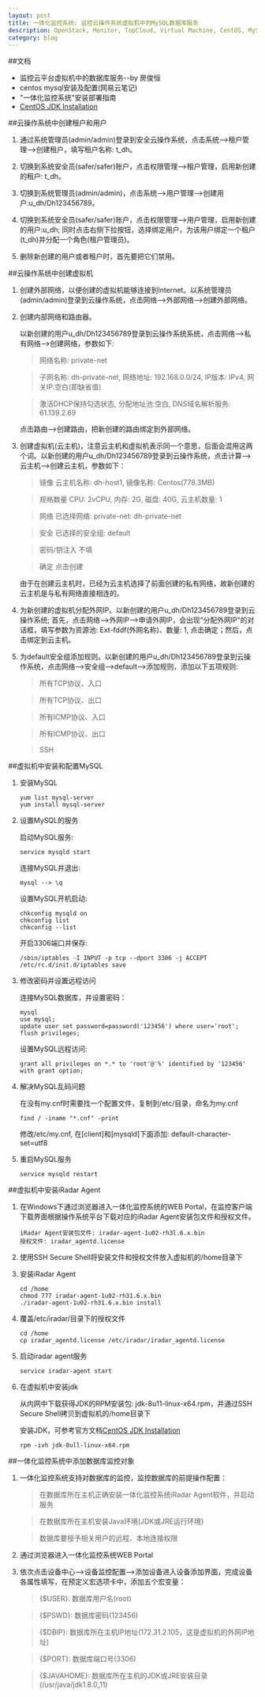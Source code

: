 ```yaml
---
layout: post
title: 一体化监控系统: 监控云操作系统虚拟机中的MySQL数据库服务
description: OpenStack, Monitor, TopCloud, Virtual Machine, CentOS, MySQL
category: blog
---
```


##文档
* 监控云平台虚拟机中的数据库服务--by 房俊恒
* centos mysql安装及配置(网易云笔记)
* "一体化监控系统"安装部署指南
* [CentOS JDK Installation](http://docs.oracle.com/javase/8/docs/technotes/guides/install/linux_jdk.html#BJFJHFDD)

##云操作系统中创建租户和用户
1. 通过系统管理员(admin/admin)登录到安全云操作系统，点击系统-->租户管理-->创建租户，填写租户名称: t_dh。

2. 切换到系统安全员(safer/safer)账户，点击权限管理-->租户管理，启用新创建的租户: t_dh。

3. 切换到系统管理员(admin/admin)，点击系统-->用户管理-->创建用户:u_dh/Dh123456789。

4. 切换到系统安全员(safer/safer)账户，点击权限管理-->用户管理，启用新创建的用户:u_dh; 同时点击右侧下拉按钮，选择绑定用户，为该用户绑定一个租户(t_dh)并分配一个角色(租户管理员)。

5. 删除新创建的用户或者租户时，首先要把它们禁用。

##云操作系统中创建虚拟机
1. 创建外部网络，以便创建的虚拟机能够连接到Internet。以系统管理员(admin/admin)登录到云操作系统，点击网络-->外部网络-->创建外部网络。

2. 创建内部网络和路由器。

    以新创建的用户u_dh/Dh123456789登录到云操作系统系统，点击网络-->私有网络-->创建网络，参数如下:

    > 网络名称: private-net

    > 子网名称: dh-private-net, 网络地址: 192.168.0.0/24, IP版本: IPv4, 网关IP:空白(即缺省值)

    > 激活DHCP保持勾选状态, 分配地址池:空白, DNS域名解析服务: 61.139.2.69

    点击路由-->创建路由，把新创建的路由绑定到外部网络。

3. 创建虚拟机(云主机)，注意云主机和虚拟机表示同一个意思，后面会混用这两个词。以新创建的用户u_dh/Dh123456789登录到云操作系统，点击计算-->云主机-->创建云主机，参数如下：
    > 镜像 云主机名称: dh-host1, 镜像名称: Centos(778.3MB)

    > 规格数量 CPU: 2vCPU, 内存: 2G, 磁盘: 40G, 云主机数量: 1

    > 网络 已选择网络: private-net: dh-private-net

    > 安全 已选择的安全组: default

    > 密码/钥注入 不填

    > 确定 点击创建

    由于在创建云主机时，已经为云主机选择了前面创建的私有网络，故新创建的云主机是与私有网络直接相连的。

4. 为新创建的虚拟机分配外网IP。以新创建的用户u_dh/Dh123456789登录到云操作系统; 首先，点击网络-->外网IP-->申请外网IP，会出现"分配外网IP"的对话框，填写参数为资源池: Ext-fddf(外网名称)、数量: 1, 点击确定；然后，点击绑定到云主机。

5. 为default安全组添加规则。以新创建的用户u_dh/Dh123456789登录到云操作系统，点击网络-->安全组-->default-->添加规则，添加以下五项规则:
    > 所有TCP协议、入口

    > 所有TCP协议、出口

    > 所有ICMP协议、入口

    > 所有ICMP协议、出口

    > SSH

##虚拟机中安装和配置MySQL
1. 安装MySQL
    
    ```
    yum list mysql-server
    yum install mysql-server
    ```

2. 设置MySQL的服务

    启动MySQL服务: 
    
    ```
    service mysqld start
    ```

    连接MySQL并退出: 
    
    ```
    mysql --> \q
    ```

    设置MySQL开机启动:
    
    ```
    chkconfig mysqld on
    chkconfig list
    chkconfig --list
    ```
    
    开启3306端口并保存:
    
    ```
    /sbin/iptables -I INPUT -p tcp --dport 3306 -j ACCEPT
    /etc/rc.d/init.d/iptables save
    ```

3. 修改密码并设置远程访问

    连接MySQL数据库，并设置密码：

    ```
    mysql
    use mysql;
    update user set password=password('123456') where user='root';
    flush privileges;
    ```

    设置MySQL远程访问:

    ```
    grant all privileges on *.* to 'root'@'%' identified by '123456' with grant option;
    ```

4. 解决MySQL乱码问题

    在没有my.cnf时需要找一个配置文件，复制到/etc/目录，命名为my.cnf

    ```
    find / -iname "*.cnf" -print
    ```

    修改/etc/my.cnf, 在[client]和[mysqld]下面添加: default-character-set=utf8

5. 重启MySQL服务

    ```
    service mysqld restart
    ```

##虚拟机中安装iRadar Agent

1. 在Windows下通过浏览器进入一体化监控系统的WEB Portal，在监控客户端下载界面根据操作系统平台下载对应的iRadar Agent安装包文件和授权文件。

    ```
    iRadar Agent安装包文件: iradar-agent-1u02-rh3l.6.x.bin
    授权文件: iradar_agentd.license
    ```

2. 使用SSH Secure Shell将安装文件和授权文件放入虚拟机的/home目录下

3. 安装iRadar Agent

    ```
    cd /home
    chmod 777 iradar-agent-1u02-rh31.6.x.bin
    ./iradar-agent-1u02-rh31.6.x.bin install
    ```

4. 覆盖/etc/iradar/目录下的授权文件

    ```
    cd /home
    cp iradar_agentd.license /etc/iradar/iradar_agentd.license
    ```

5. 启动iradar agent服务

    ```
    service iradar-agent start
    ```

6. 在虚拟机中安装jdk

    从内网中下载获得JDK的RPM安装包: jdk-8u11-linux-x64.rpm，并通过SSH Secure Shell拷贝到虚拟机的/home目录下

    安装JDK，可参考官方文档[CentOS JDK Installation](docs.oracle.com/javase/8/docs/technotes/guides/install/linux_jdk.html#BJFJHFDD)

    ```
    rpm -ivh jdk-8ull-linux-x64.rpm
    ```

##一体化监控系统中添加数据库监控对象

1. 一体化监控系统支持对数据库的监控，监控数据库的前提操作配置：

    > 在数据库所在主机正确安装一体化监控系统iRadar Agent软件，并启动服务

    > 在数据库所在主机安装Java环境(JDK或JRE运行环境)

    > 数据库要授予相关用户的远程、本地连接权限

2. 通过浏览器进入一体化监控系统WEB Portal

3. 依次点击设备中心-->设备监控配置-->添加设备进入设备添加界面，完成设备各属性填写，在预定义宏选项卡中，添加五个宏变量：

    > {$USER}: 数据库用户名(root)

    > {$PSWD}: 数据库密码(123456)

    > {$DBIP}: 数据库所在主机IP地址(172.31.2.105，这是虚拟机的外网IP地址)

    > {$PORT}: 数据库端口号(3306)

    > {$JAVAHOME}: 数据库所在主机的JDK或JRE安装目录(/usr/java/jdk1.8.0_11)
